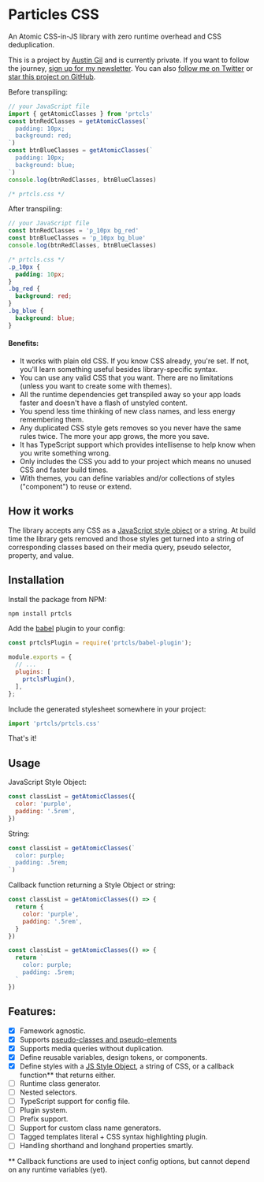 # Particles CSS

An Atomic CSS-in-JS library with zero runtime overhead and CSS deduplication.

This is a project by [Austin Gil](https://austingil.com) and is currently private. If you want to follow the journey, [sign up for my newsletter](https://austingil.com/newsletter). You can also [follow me on Twitter](https://twitter.com/Stegosource) or [star this project on GitHub](https://github.com/AustinGil/prtcls).

Before transpiling:
```js
// your JavaScript file
import { getAtomicClasses } from 'prtcls'
const btnRedClasses = getAtomicClasses(`
  padding: 10px;
  background: red;
`)
const btnBlueClasses = getAtomicClasses(`
  padding: 10px;
  background: blue;
`)
console.log(btnRedClasses, btnBlueClasses)
```
```css
/* prtcls.css */
```
After transpiling:
```js
// your JavaScript file
const btnRedClasses = 'p_10px bg_red'
const btnBlueClasses = 'p_10px bg_blue'
console.log(btnRedClasses, btnBlueClasses)
```
```css
/* prtcls.css */
.p_10px {
  padding: 10px;
}
.bg_red {
  background: red;
}
.bg_blue {
  background: blue;
}
```

#### Benefits:
- It works with plain old CSS. If you know CSS already, you're set. If not, you'll learn something useful besides library-specific syntax.
- You can use any valid CSS that you want. There are no limitations (unless you want to create some with themes).
- All the runtime dependencies get transpiled away so your app loads faster and doesn't have a flash of unstyled content.
- You spend less time thinking of new class names, and less energy remembering them. 
- Any duplicated CSS style gets removes so you never have the same rules twice. The more your app grows, the more you save.
- It has TypeScript support which provides intellisense to help know when you write something wrong.
- Only includes the CSS you add to your project which means no unused CSS and faster build times.
- With themes, you can define variables and/or collections of styles ("component") to reuse or extend.

## How it works

The library accepts any CSS as a [JavaScript style object](https://www.w3schools.com/jsref/dom_obj_style.asp) or a string. At build time the library gets removed and those styles get turned into a string of corresponding classes based on their media query, pseudo selector, property, and value. 
<!-- These classes are added to a CSS file  -->

<!-- ## Configuration -->
## Installation

Install the package from NPM: 
```bash
npm install prtcls
```

Add the [babel](https://babeljs.io/) plugin to your config:
```js
const prtclsPlugin = require('prtcls/babel-plugin');

module.exports = {
  // ...
  plugins: [
    prtclsPlugin(),
  ],
};
```

Include the generated stylesheet somewhere in your project:
```js main.js
import 'prtcls/prtcls.css'
```

That's it!

## Usage

JavaScript Style Object:

```js
const classList = getAtomicClasses({
  color: 'purple',
  padding: '.5rem',
})
```

String:

```js
const classList = getAtomicClasses(`
  color: purple;
  padding: .5rem;
`)
```

Callback function returning a Style Object or string:
```js
const classList = getAtomicClasses(() => {
  return {
    color: 'purple',
    padding: '.5rem',
  }
})
```
```js
const classList = getAtomicClasses(() => {
  return `
    color: purple;
    padding: .5rem;
  `
})
```
## Features:
- [x] Famework agnostic.
- [x] Supports [pseudo-classes and pseudo-elements](https://developer.mozilla.org/en-US/docs/Learn/CSS/Building_blocks/Selectors/Pseudo-classes_and_pseudo-elements)
- [x] Supports media queries without duplication.
- [x] Define reusable variables, design tokens, or components.
- [x] Define styles with a [JS Style Object](https://www.w3schools.com/jsref/dom_obj_style.asp), a string of CSS, or a callback function** that returns either.
- [ ] Runtime class generator.
- [ ] Nested selectors.
- [ ] TypeScript support for config file.
- [ ] Plugin system.
- [ ] Prefix support.
- [ ] Support for custom class name generators.
- [ ] Tagged templates literal + CSS syntax highlighting plugin.
- [ ] Handling shorthand and longhand properties smartly.

\** Callback functions are used to inject config options, but cannot depend on any runtime variables (yet).